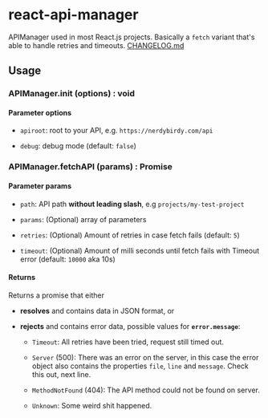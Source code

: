 # react-api-manager

APIManager used in most React.js projects. Basically a `fetch` variant that's able to handle retries and timeouts. [CHANGELOG.md](https://github.com/skizzo/react-api-manager/blob/master/CHANGELOG.md "react-api-manager Change Log")


## Usage

### APIManager.init (options) : void

#### Parameter options

- `apiroot`: root to your API, e.g. `https://nerdybirdy.com/api`

- `debug`: debug mode (default: `false`)


### APIManager.fetchAPI (params) : Promise

#### Parameter params

- `path`: API path **without leading slash**, e.g `projects/my-test-project`

- `params`: (Optional) array of parameters

- `retries`: (Optional) Amount of retries in case fetch fails (default: `5`)

- `timeout`: (Optional) Amount of milli seconds until fetch fails with Timeout error (default: `10000` aka 10s)

#### Returns

Returns a promise that either 

- **resolves** and contains data in JSON format, or

- **rejects** and contains error data, possible values for **`error.message`**: 

  - `Timeout`: All retries have been tried, request still timed out.

  - `Server` (500): There was an error on the server, in this case the error object also contains the properties `file`, `line` and `message`.
  Check this out, next line.

  - `MethodNotFound` (404): The API method could not be found on server.

  - `Unknown`: Some weird shit happened.